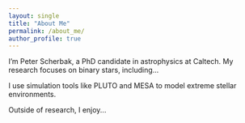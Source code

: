 ```yaml
---
layout: single
title: "About Me"
permalink: /about_me/
author_profile: true
---
```


I’m Peter Scherbak, a PhD candidate in astrophysics at Caltech. 
My research focuses on binary stars, including...

I use simulation tools like PLUTO and MESA to model extreme stellar environments.

Outside of research, I enjoy...
